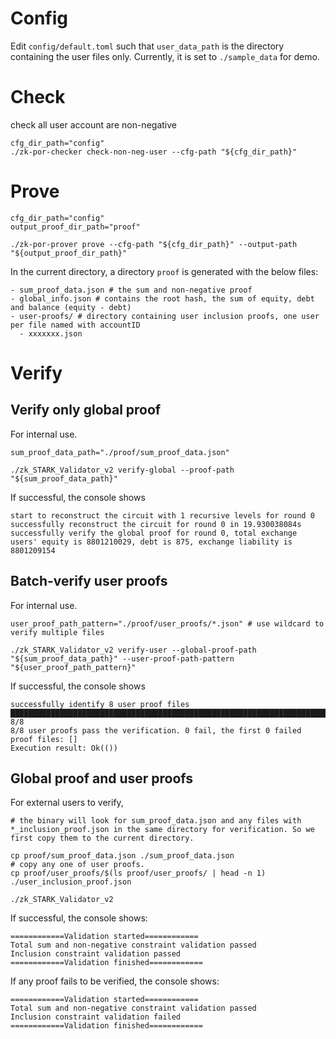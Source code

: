 # Config
Edit `config/default.toml` such that `user_data_path` is the directory containing the user files only. Currently, it is set to `./sample_data` for demo. 

# Check 
check all user account are non-negative
```
cfg_dir_path="config"
./zk-por-checker check-non-neg-user --cfg-path "${cfg_dir_path}"
```

# Prove
```
cfg_dir_path="config"
output_proof_dir_path="proof"

./zk-por-prover prove --cfg-path "${cfg_dir_path}" --output-path "${output_proof_dir_path}"
```
In the current directory, a directory `proof` is generated with the below files:
```
- sum_proof_data.json # the sum and non-negative proof
- global_info.json # contains the root hash, the sum of equity, debt and balance (equity - debt)
- user-proofs/ # directory containing user inclusion proofs, one user per file named with accountID
  - xxxxxxx.json
```

# Verify
## Verify only global proof
For internal use. 
```
sum_proof_data_path="./proof/sum_proof_data.json"

./zk_STARK_Validator_v2 verify-global --proof-path "${sum_proof_data_path}"
```
If successful, the console shows
```
start to reconstruct the circuit with 1 recursive levels for round 0
successfully reconstruct the circuit for round 0 in 19.930038084s
successfully verify the global proof for round 0, total exchange users' equity is 8801210029, debt is 875, exchange liability is 8801209154
```

## Batch-verify user proofs
For internal use. 
```
user_proof_path_pattern="./proof/user_proofs/*.json" # use wildcard to verify multiple files

./zk_STARK_Validator_v2 verify-user --global-proof-path "${sum_proof_data_path}" --user-proof-path-pattern "${user_proof_path_pattern}"
```
If successful, the console shows
```
successfully identify 8 user proof files
█████████████████████████████████████████████████████████████████████████████████████████████ 8/8
8/8 user proofs pass the verification. 0 fail, the first 0 failed proof files: []
Execution result: Ok(())
```

## Global proof and user proofs
For external users to verify, 
```
# the binary will look for sum_proof_data.json and any files with *_inclusion_proof.json in the same directory for verification. So we first copy them to the current directory. 

cp proof/sum_proof_data.json ./sum_proof_data.json
# copy any one of user proofs. 
cp proof/user_proofs/$(ls proof/user_proofs/ | head -n 1) ./user_inclusion_proof.json

./zk_STARK_Validator_v2
```
If successful, the console shows:
```
============Validation started============
Total sum and non-negative constraint validation passed
Inclusion constraint validation passed
============Validation finished============
```
If any proof fails to be verified, the console shows:
```
============Validation started============
Total sum and non-negative constraint validation passed
Inclusion constraint validation failed
============Validation finished============
```